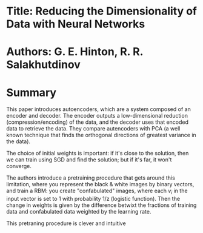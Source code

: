 # Title: Reducing the Dimensionality of Data with Neural Networks #
# Authors: G. E. Hinton, R. R. Salakhutdinov #

# Summary

This paper introduces autoencoders, which are a system composed of an encoder
and decoder. The encoder outputs a low-dimensional reduction (compression/encoding)
of the data, and the decoder uses that encoded data to retrieve the data. They
compare autencoders with PCA (a well known technique that finds the orthogonal
directions of greatest variance in the data).

The choice of initial weights is important: if it's close to the solution, then
we can train using SGD and find the solution; but if it's far, it won't converge.

The authors introduce a pretraining procedure that gets around this limitation,
where you represent the black & white images by binary vectors, and train a
RBM: you create "confabulated" images, where each $v_i$ in the input vector is
set to 1 with probability 1/z (logistic function). Then the change in weights
is given by the difference betwixt the fractions of training data and confabulated
data weighted by the learning rate.

This pretraning procedure is clever and intuitive
